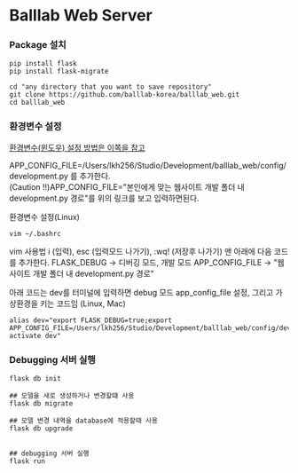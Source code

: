 # Balllab Web Server


### Package 설치
``` {bash}
pip install flask
pip install flask-migrate
```

``` {bash}
cd "any directory that you want to save repository"
git clone https://github.com/balllab-korea/balllab_web.git
cd balllab_web
```

### 환경변수 설정

[환경변수(윈도우) 설정 방법은 이쪽을 참고](https://wikidocs.net/81042)

APP_CONFIG_FILE=/Users/lkh256/Studio/Development/balllab_web/config/development.py 를 추가한다.   
(Caution !!)APP_CONFIG_FILE="본인에게 맞는 웹사이트 개발 폴더 내 development.py 경로"를 위의 링크를 보고 입력하면된다. 

환경변수 설정(Linux)
``` {bash}
vim ~/.bashrc
```


vim 사용법 i (입력), esc (입력모드 나가기), :wq! (저장후 나가기)
맨 아래에 다음 코드를 추가한다.
FLASK_DEBUG -> 디버깅 모드, 개발 모드
APP_CONFIG_FILE -> "웹사이트 개발 폴더 내 development.py 경로"

아래 코드는 dev를 터미널에 입력하면 debug 모드 app_config_file 설정, 그리고 가상환경을 키는 코드임 (Linux, Mac)

``` {bash}
alias dev="export FLASK_DEBUG=true;export APP_CONFIG_FILE=/Users/lkh256/Studio/Development/balllab_web/config/development.py;conda activate dev"
```

### Debugging 서버 실행
``` {bash}
flask db init

## 모델을 새로 생성하거나 변경할떄 사용
flask db migrate

## 모델 변경 내역을 database에 적용할때 사용
flask db upgrade


## debugging 서버 실행
flask run
```
